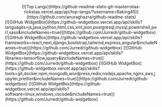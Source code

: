 <!--
### Hi there 👋


**Raking45/Raking45** is a ✨ _special_ ✨ repository because its `README.md` (this file) appears on your GitHub profile.

Here are some ideas to get you started:

- 🔭 I’m currently working on ...
- 🌱 I’m currently learning ...
- 👯 I’m looking to collaborate on ...
- 🤔 I’m looking for help with ...
- 💬 Ask me about ...
- 📫 How to reach me: ...
- 😄 Pronouns: ...
- ⚡ Fun fact: ...
-->

<!-- Languages Used Widget -->
<div align="center">
[![Top Langs](https://github-readme-stats-git-masterrstaa-rickstaa.vercel.app/api/top-langs/?username=Raking45)](https://github.com/anuraghazra/github-readme-stats)
</div>
<!-- Skills Languages Widget -->
[![GitHub WidgetBox](https://github-widgetbox.vercel.app/api/skills?languages=js,java,python,html,css,xml,json,postgresql,mysql,powershell,perl,sass&includeNames=true)](https://github.com/Jurredr/github-widgetbox)
<!-- Frameworks Widget -->
[![GitHub WidgetBox](https://github-widgetbox.vercel.app/api/skills?frameworks=react,next,django,bootstrap,tailwind,express,angular&includeNames=true)](https://github.com/Jurredr/github-widgetbox)
<!-- Libraries Widget -->
[![GitHub WidgetBox](https://github-widgetbox.vercel.app/api/skills?libraries=tensorflow,jquery&includeNames=true)](https://github.com/Jurredr/github-widgetbox)
<!-- Skills Tools Widget -->
[![GitHub WidgetBox](https://github-widgetbox.vercel.app/api/skills?tools=git,docker,npm,mongodb,wordpress,redis,nodejs,apache,nginx,aws,jupyter,prettier&includeNames=true)](https://github.com/Jurredr/github-widgetbox)
<!-- Skills Software & IDE's Widget -->
[![GitHub WidgetBox](https://github-widgetbox.vercel.app/api/skills?software=linux,windows,vscode&includeNames=true)](https://github.com/Jurredr/github-widgetbox)
<!-- GitHub Tropy Widget
<img src="https://github-profile-trophy.vercel.app/?username=Raking45&theme=juicyfresh&no-bg=true" />-->
<!-- Top Languages Widget
<img src="https://github-readme-stats.vercel.app/api/top-langs?username=Raking45&show_icons=true&locale=en&layout=compact&theme=chartreuse-dark" alt="ovi" /> -->

